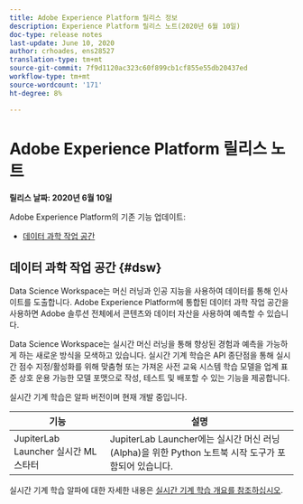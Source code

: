 ```yaml
---
title: Adobe Experience Platform 릴리스 정보
description: Experience Platform 릴리스 노트(2020년 6월 10일)
doc-type: release notes
last-update: June 10, 2020
author: crhoades, ens28527
translation-type: tm+mt
source-git-commit: 7f9d1120ac323c60f899cb1cf855e55db20437ed
workflow-type: tm+mt
source-wordcount: '171'
ht-degree: 8%

---
```



# Adobe Experience Platform 릴리스 노트

**릴리스 날짜: 2020년 6월 10일**

Adobe Experience Platform의 기존 기능 업데이트:

- [데이터 과학 작업 공간](#dsw)

## 데이터 과학 작업 공간 {#dsw}

Data Science Workspace는 머신 러닝과 인공 지능을 사용하여 데이터를 통해 인사이트를 도출합니다. Adobe Experience Platform에 통합된 데이터 과학 작업 공간을 사용하면 Adobe 솔루션 전체에서 콘텐츠와 데이터 자산을 사용하여 예측할 수 있습니다.

Data Science Workspace는 실시간 머신 러닝을 통해 향상된 경험과 예측을 가능하게 하는 새로운 방식을 모색하고 있습니다. 실시간 기계 학습은 API 종단점을 통해 실시간 점수 지정/활성화를 위해 맞춤형 또는 가져온 사전 교육 시스템 학습 모델을 업계 표준 상호 운용 가능한 모델 포맷으로 작성, 테스트 및 배포할 수 있는 기능을 제공합니다.

실시간 기계 학습은 알파 버전이며 현재 개발 중입니다.

| 기능 | 설명 |
|--- | ---|
| JupiterLab Launcher 실시간 ML 스타터 | JupiterLab Launcher에는 실시간 머신 러닝(Alpha)을 위한 Python 노트북 시작 도구가 포함되어 있습니다. |

실시간 기계 학습 알파에 대한 자세한 내용은 [실시간 기계 학습 개요를 참조하십시오](../../data-science-workspace/real-time-machine-learning/home.md).
